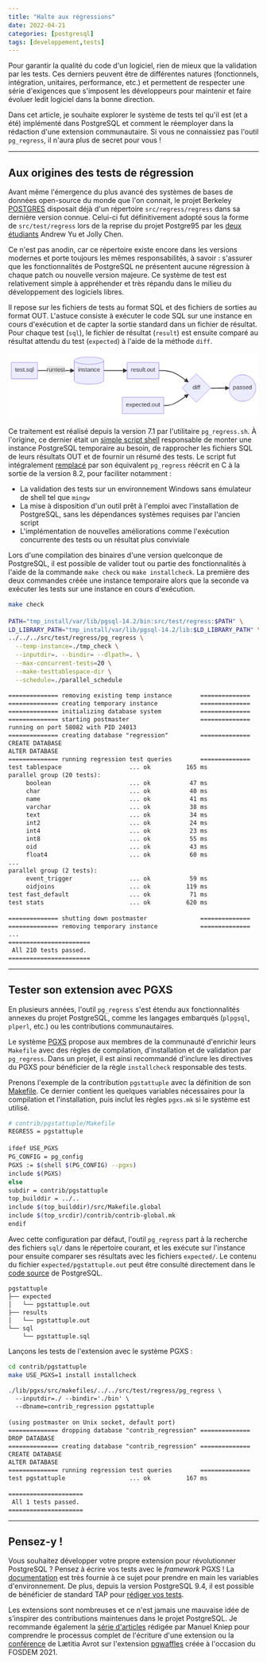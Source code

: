 ```yaml
---
title: "Halte aux régressions"
date: 2022-04-21
categories: [postgresql]
tags: [developpement,tests]
---
```


Pour garantir la qualité du code d'un logiciel, rien de mieux que la validation
par les tests. Ces derniers peuvent être de différentes natures (fonctionnels,
intégration, unitaires, performance, etc.) et permettent de respecter une série
d'exigences que s'imposent les développeurs pour maintenir et faire évoluer ledit
logiciel dans la bonne direction.

Dans cet article, je souhaite explorer le système de tests tel qu'il est (et
a été) implémenté dans PostgreSQL et comment le réemployer dans la rédaction d'une
extension communautaire. Si vous ne connaissiez pas l'outil `pg_regress`, il 
n'aura plus de secret pour vous !

<!--more-->

---

## Aux origines des tests de régression

Avant même l'émergence du plus avancé des systèmes de bases de données open-source
du monde que l'on connait, le projet Berkeley [POSTGRES][1] disposait déjà d'un 
répertoire `src/regress/regress` dans sa dernière version connue. Celui-ci fut
définitivement adopté sous la forme de `src/test/regress` lors de la reprise du
projet Postgre95 par les [deux étudiants][2] Andrew Yu et Jolly Chen.

[1]: https://dsf.berkeley.edu/postgres-v4r2/
[2]: https://www.postgresql.org/docs/14/history.html

Ce n'est pas anodin, car ce répertoire existe encore dans les versions modernes
et porte toujours les mêmes responsabilités, à savoir : s'assurer que les
fonctionnalités de PostgreSQL ne présentent aucune régression à chaque patch ou
nouvelle version majeure. Ce système de test est relativement simple à 
appréhender et très répandu dans le milieu du développement des logiciels libres.

Il repose sur les fichiers de tests au format SQL et des fichiers de sorties au
format OUT. L'astuce consiste à exécuter le code SQL sur une instance en cours
d'exécution et de capter la sortie standard dans un fichier de résultat. Pour
chaque test (`sql`), le fichier de résultat (`result`) est ensuite comparé au 
résultat attendu du test (`expected`) à l'aide de la méthode `diff`.

![Fonctionnement du système de tests](/img/fr/2022-04-21-regress-path.png)

<!-- https://mermaid-js.github.io/mermaid-live-editor
{
  "theme": "default"
}
graph LR
    test[test.sql] --\>|runtest| instance[(instance)]
    instance --\> result[result.out] --\> diff
    expected[expected.out] --\> diff{diff}
    diff --\> passed((passed))
-->

Ce traitement est réalisé depuis la version 7.1 par l'utilitaire `pg_regress.sh`.
À l'origine, ce dernier était un [simple script shell][3] responsable de monter 
une instance PostgreSQL temporaire au besoin, de rapprocher les fichiers SQL de 
leurs résultats OUT et de fournir un résumé des tests. Le script fut intégralement
[remplacé][4] par son équivalent `pg_regress` réécrit en C à la sortie de la
version 8.2, pour faciliter notamment :

[3]: https://git.postgresql.org/gitweb/?p=postgresql.git;a=blob;f=src/test/regress/pg_regress.sh;h=323035f0947d44b8102af1afd0d453846cd1073d;hb=6f64c2e54a0b14154a335249f4dca91a39c61c50
[4]: https://git.postgresql.org/gitweb/?p=postgresql.git;a=commit;h=a38c85bd5d928115fdd22c9e28e0a7eeebc9878e

* La validation des tests sur un environnement Windows sans émulateur de shell
  tel que `mingw`
* La mise à disposition d'un outil prêt à l'emploi avec l'installation de PostgreSQL,
  sans les dépendances systèmes requises par l'ancien script
* L'implémentation de nouvelles améliorations comme l'exécution concurrente des 
  tests ou un résultat plus conviviale

Lors d'une compilation des binaires d'une version quelconque de PostgreSQL, il
est possible de valider tout ou partie des fonctionnalités à l'aide de la commande
`make check` ou `make installcheck`. La première des deux commandes créée une
instance temporaire alors que la seconde va exécuter les tests sur une instance
en cours d'exécution.

```sh
make check

PATH="tmp_install/var/lib/pgsql-14.2/bin:src/test/regress:$PATH" \
LD_LIBRARY_PATH="tmp_install/var/lib/pgsql-14.2/lib:$LD_LIBRARY_PATH" \
../../../src/test/regress/pg_regress \
  --temp-instance=./tmp_check \
  --inputdir=. --bindir= --dlpath=. \
  --max-concurrent-tests=20 \
  --make-testtablespace-dir \
  --schedule=./parallel_schedule
```
```text
============== removing existing temp instance        ==============
============== creating temporary instance            ==============
============== initializing database system           ==============
============== starting postmaster                    ==============
running on port 58082 with PID 24013
============== creating database "regression"         ==============
CREATE DATABASE
ALTER DATABASE
============== running regression test queries        ==============
test tablespace                   ... ok          165 ms
parallel group (20 tests):
     boolean                      ... ok           47 ms
     char                         ... ok           40 ms
     name                         ... ok           41 ms
     varchar                      ... ok           38 ms
     text                         ... ok           34 ms
     int2                         ... ok           24 ms
     int4                         ... ok           23 ms
     int8                         ... ok           55 ms
     oid                          ... ok           43 ms
     float4                       ... ok           60 ms
...
parallel group (2 tests):
     event_trigger                ... ok           59 ms
     oidjoins                     ... ok          119 ms
test fast_default                 ... ok           71 ms
test stats                        ... ok          620 ms

============== shutting down postmaster               ==============
============== removing temporary instance            ==============
...
=======================
 All 210 tests passed. 
=======================
```

---

## Tester son extension avec PGXS

En plusieurs années, l'outil `pg_regress` s'est étendu aux fonctionnalités annexes
du projet PostgreSQL, comme les langages embarqués (`plpgsql`, `plperl`, etc.) ou
les contributions communautaires. 

Le système [PGXS][5] propose aux membres de la communauté d'enrichir leurs
`Makefile` avec des règles de compilation, d'installation et de validation par
`pg_regress`. Dans un projet, il est ainsi recommandé d'inclure les directives 
du PGXS pour bénéficier de la règle `installcheck` responsable des tests.

[5]: https://www.postgresql.org/docs/14/extend-pgxs.html

Prenons l'exemple de la contribution `pgstattuple` avec la définition de son
[Makefile][6]. Ce dernier contient les quelques variables nécessaires pour la
compilation et l'installation, puis inclut les règles `pgxs.mk` si le système
est utilisé.

[6]: https://github.com/postgres/postgres/blob/REL_14_2/contrib/pgstattuple/Makefile

```sh
# contrib/pgstattuple/Makefile
REGRESS = pgstattuple

ifdef USE_PGXS
PG_CONFIG = pg_config
PGXS := $(shell $(PG_CONFIG) --pgxs)
include $(PGXS)
else
subdir = contrib/pgstattuple
top_builddir = ../..
include $(top_builddir)/src/Makefile.global
include $(top_srcdir)/contrib/contrib-global.mk
endif
```

Avec cette configuration par défaut, l'outil `pg_regress` part à la recherche des
fichiers `sql/` dans le répertoire courant, et les exécute sur l'instance pour
ensuite comparer ses résultats avec les fichiers `expected/`. Le contenu du
fichier `expected/pgstattuple.out` peut être consulté directement dans le [code
source][7] de PostgreSQL.

```text
pgstattuple
├── expected
│   └── pgstattuple.out
├── results
│   └── pgstattuple.out
└── sql
    └── pgstattuple.sql
```

[7]: https://github.com/postgres/postgres/blob/REL_14_2/contrib/pgstattuple/expected/pgstattuple.out


Lançons les tests de l'extension avec le système PGXS :

```sh
cd contrib/pgstattuple
make USE_PGXS=1 install installcheck
```

```text
./lib/pgxs/src/makefiles/../../src/test/regress/pg_regress \
  --inputdir=./ --bindir='./bin' \
  --dbname=contrib_regression pgstattuple

(using postmaster on Unix socket, default port)
============== dropping database "contrib_regression" ==============
DROP DATABASE
============== creating database "contrib_regression" ==============
CREATE DATABASE
ALTER DATABASE
============== running regression test queries        ==============
test pgstattuple                  ... ok          167 ms

=====================
 All 1 tests passed. 
=====================
```

---

## Pensez-y !

Vous souhaitez développer votre propre extension pour révolutionner PostgreSQL ?
Pensez à écrire vos tests avec le _framework_ PGXS ! La [documentation][8] est
très fournie à ce sujet pour prendre en main les variables d'environnement. De
plus, depuis la version PostgreSQL 9.4, il est possible de bénéficier de standard
TAP pour [rédiger vos tests][9]. 

[8]: https://www.postgresql.org/docs/14/regress-run.html
[9]: https://www.2ndquadrant.com/en/blog/using-postgresql-tap-framework-extensions/

Les extensions sont nombreuses et ce n'est jamais une mauvaise idée de s'inspirer
des contributions maintenues dans le projet PostgreSQL. Je recommande également 
la [série d'articles][10] rédigée par Manuel Kniep pour comprendre le processus
complet de l'écriture d'une extension ou la [conférence][11] de Lætitia Avrot
sur l'extension [pgwaffles][12] créée à l'occasion du FOSDEM 2021.

[10]: http://big-elephants.com/2015-10/writing-postgres-extensions-part-i/
[11]: https://l_avrot.gitlab.io/slides/postgres-waffles.html
[12]: https://gitlab.com/l_avrot/pgwaffles